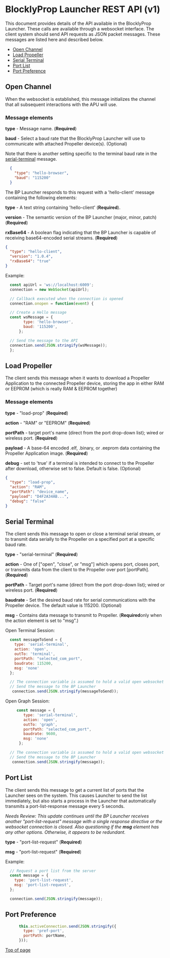# BlocklyProp Launcher REST API (v1) <a name="page-top"></a> 

This document provides details of the API available in the BlocklyProp Launcher. These calls are
available through a websocket interface. The client system should send API requests as JSON packet
messages. These messages are listed here and described below.
* [Open Channel](#open-channel-message)
* [Load Propeller](#load-propeller-message)
* [Serial Terminal](#serial-terminal-message)
* [Port List](#port-list-message)
* [Port Preference](#port-preference-message)


## Open Channel <a name="open-channel-message"></a>
When the websocket is established, this message initializes the channel that all subsequent interactions
with the APU will use.

### Message elements
**type** - Message name. (**Required**)

**baud** - Select a baud rate that the BlocklyProp Launcher will use to communicate with attached Propeller device(s). (Optional)

Note that there is another setting specific to the terminal baud rate in the <a href="#serial-terminal-message">serial-terminal</a> message. 
```json
  {
    "type": "hello-browser",
    "baud": "115200"
  }
```
The BP Launcher responds to this request with a 'hello-client' message containing the following elements:

**type** - A text string containing 'hello-client' (**Required**).

**version** - The semantic version of the BP Launcher (major, minor, patch) (**Required**)

**rxBase64** - A boolean flag indicating that the BP Launcher is capable of receiving base64-encoded serial streams. (**Required**) 
```json
{
  "type": "hello-client",
  "version": "1.0.4",
  "rxBase64": "true"
}
```
Example:
```javascript
  const apiUrl = 'ws://localhost:6009';
  connection = new WebSocket(apiUrl);

  // Callback executed when the connection is opened
  connection.onopen = function(event) {

  // Create a Hello message
  const wsMessage = {
        type: 'hello-browser',
        baud: '115200',
      };

  // Send the message to the API
  connection.send(JSON.stringify(wsMessage));
  };
```


## Load Propeller <a name="load-propeller-message"></a>
The client sends this message when it wants to download a Propeller Application to the connected
Propeller device, storing the app in either RAM or EEPROM (which is really RAM & EEPROM together)

### Message elements
**type** - "load-prop" (**Required**)

**action** - "RAM" or "EEPROM" (**Required**)

**portPath** - target port's name (direct from the port drop-down list); wired or wireless port. (**Required**)

**payload** - A base-64 encoded .elf, .binary, or .eeprom data containing the Propeller Application image.  (**Required**)

**debug** - set to 'true' if a terminal is intended to connect to the Propeller after download, otherwise set to false. Default is false. (Optional)
```json
{
  "type": "load-prop",
  "action": "RAM",
  "portPath": "device_name",
  "payload": "D4F2A34AB...",
  "debug": "false"  
}
```


## Serial Terminal <a name="serial-terminal-message"></a>
The client sends this message to open or close a terminal serial stream, or to transmit data serially to
the Propeller on a specified port at a specific baud rate.

**type** - "serial-terminal" (**Required**)

**action** - One of \["open", "close", or "msg"\] which opens port, closes port, or transmits data
from the client to the Propeller over port \[portPath\]. (**Required**)

**portPath** - Target port's name (direct from the port drop-down list); wired or wireless port. (**Required**)

**baudrate** - Set the desired baud rate for serial communications with the Propeller device. The default value is 115200. (Optional)

**msg** - Contains data message to transmit to Propeller.  (**Required**only when the action element is set to "msg".)

Open Terminal Session:
```javascript
  const messageToSend = {
    type: 'serial-terminal',
    action: 'open',
    outTo: 'terminal',
    portPath: "selected_com_port",
    baudrate: 115200,
    msg: 'none'
  };

  // The connection variable is assumed to hold a valid open websocket handle
  // Send the message to the BP Launcher
   connection.send(JSON.stringify(messageToSend));
```

Open Graph Session:
```javascript
     const message = {
        type: 'serial-terminal',
        action: 'open',
        outTo: 'graph',
        portPath: "selected_com_port",
        baudrate: 9600,
        msg: 'none'
      };

  // The connection variable is assumed to hold a valid open websocket handle
  // Send the message to the BP Launcher
   connection.send(JSON.stringify(message));
```

## Port List <a name="port-list-message"></a>
The client sends this message to get a current list of ports that the Launcher sees on the system.
This causes Launcher to send the list immediately, but also starts a process in the Launcher that
automatically transmits a port-list-response message every 5 seconds.

_Needs Review:_
_This update continues until the BP Launcher receives another "port-list-request" message with a single response directive or the websocket connection is closed._
_Also questioning if the **msg** element has any other options. Otherwise, it appears to be redundant._

**type** - "port-list-request" (**Required**)

**msg** - "port-list-request" (**Required**)

Example:
```javascript
  // Request a port list from the server
  const message = {
    type: 'port-list-request',
    msg: 'port-list-request',
  };

  connection.send(JSON.stringify(message));
```

## Port Preference <a name="port-preference-message"></a>

```javascript
      this.activeConnection.send(JSON.stringify({
        type: 'pref-port',
        portPath: portName,
      }));
```
<!--
Launcher Version request
type: "hello-browser"
baudrate: (optional, defaults to 115200 but is actually unused by Launcher in this case)
Debug Clear To Send request
NOT SUPPORTED; believe the intention was to halt Launcher to Solo "serial" transmissions until Solo is ready to receive
type: "debug-cts"
This process of exploring what the communication looks like is beneficial for me too.  It was defined long ago, partly by Michele and partly by Matt, during the initial design and later websocket support design.  I've made some changes on the Client and Launcher sides, and very little changes on the BlocklyProp side; just what was needed to match.  It's starting to "come back" to me now.

    Something I think Solo (BlocklyProp too, of course) does is request the port list on a timed basis, sending more and more requests to the Launcher; however, the Launcher automatically sends the list on a timed basis once the first request for the list is made on the websocket.

    Over the websocket channel, BlocklyProp Launcher sends JSON packet messages to Solo as described below:

    Serial Terminal data (from Propeller to Solo)
-->

[Top of page](#page-top)

